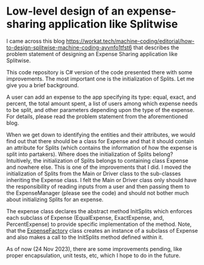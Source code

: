 # Low-level design of an expense-sharing application like Splitwise

I came across this blog https://workat.tech/machine-coding/editorial/how-to-design-splitwise-machine-coding-ayvnfo1tfst6 that describes the problem statement of designing an Expense Sharing application like Splitwise. 

This code repository is C# version of the code presented there with some improvements. The most important one is the initialization of Splits. Let me give you a brief background. 

A user can add an expense to the app specifying its type: equal, exact, and percent, the total amount spent, a list of users among which expense needs to be split, and other parameters depending upon the type of the expense. For details, please read the problem statement from the aforementioned blog.

When we get down to identifying the entities and their attributes, we would find out that there should be a class for Expense and that it should contain an attribute for Splits (which contains the information of how the expense is split into partakers). Where does the initialization of Splits belong? Intuitively, the initialization of Splits belongs to containing class Expense and nowhere else. This is one of the improvements that I did. I moved the initialization of Splits from the Main or Driver class to the sub-classes inheriting the Expense class. I felt the Main or Driver class only should have the responsibility of reading inputs from a user and then passing them to the ExpenseManager (please see the code) and should not bother much about initializing Splits for an expense.

The expense class declares the abstract method InitSplits which enforces each subclass of Expense (EqualExpense, ExactExpense, and, PercentExpense) to provide specific implementation of the method. Note, that the [ExpenseFactory](https://github.com/FOSSKolkata/expense-sharing/blob/main/SplitWiseDesign/ExpenseFactory.cs) class creates an instance of a subclass of Expense and also makes a call to the InitSplits method defined within it.   

As of now (24 Nov 2023), there are some improvements pending, like proper encapsulation, unit tests, etc, which I hope to do in the future.     




